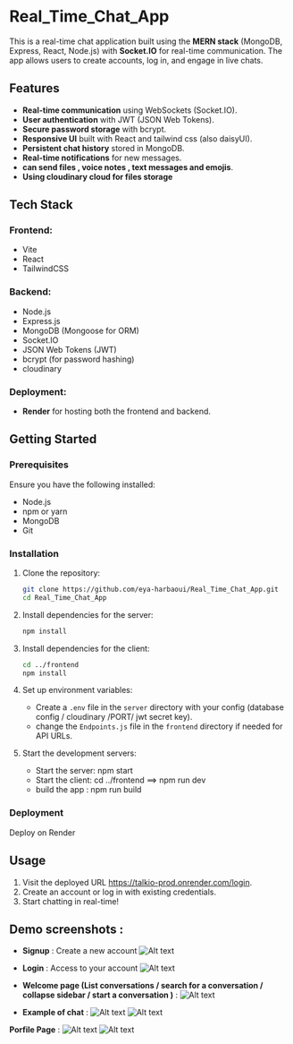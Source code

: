 # Real_Time_Chat_App

This is a real-time chat application built using the **MERN stack** (MongoDB, Express, React, Node.js) with **Socket.IO** for real-time communication. The app allows users to create accounts, log in, and engage in live chats.

## Features

- **Real-time communication** using WebSockets (Socket.IO).
- **User authentication** with JWT (JSON Web Tokens).
- **Secure password storage** with bcrypt.
- **Responsive UI** built with React and tailwind css (also daisyUI).
- **Persistent chat history** stored in MongoDB.
- **Real-time notifications** for new messages.
- **can send files , voice notes , text messages and emojis**.
- **Using cloudinary cloud for files storage**

## Tech Stack

### Frontend:
- Vite
- React
- TailwindCSS

### Backend:
- Node.js
- Express.js
- MongoDB (Mongoose for ORM)
- Socket.IO
- JSON Web Tokens (JWT)
- bcrypt (for password hashing)
- cloudinary

### Deployment:
- **Render** for hosting both the frontend and backend.

## Getting Started

### Prerequisites

Ensure you have the following installed:
- Node.js
- npm or yarn
- MongoDB
- Git

### Installation

1. Clone the repository:
   ```bash
   git clone https://github.com/eya-harbaoui/Real_Time_Chat_App.git
   cd Real_Time_Chat_App
   ```

2. Install dependencies for the server:
   ```bash
   npm install
   ```

3. Install dependencies for the client:
   ```bash
   cd ../frontend
   npm install
   ```

4. Set up environment variables:
   - Create a `.env` file in the `server` directory with your config (database config / cloudinary /PORT/ jwt secret key).
   - change the `Endpoints.js` file in the `frontend` directory if needed for API URLs.

5. Start the development servers:
   - Start the server: npm start
   - Start the client: cd ../frontend  ==> npm run dev
   - build the app : npm run build
     
### Deployment

Deploy on Render 

## Usage

1. Visit the deployed URL https://talkio-prod.onrender.com/login.
2. Create an account or log in with existing credentials.
3. Start chatting in real-time!

## Demo screenshots : 
- **Signup** : Create a new account
![Alt text](chatAppImages/signup.png)

- **Login** : Access to your account
![Alt text](chatAppImages/login.png)
 - **Welcome page (List conversations / search for a conversation / collapse sidebar / start a conversation )** :
![Alt text](chatAppImages/main.png)

 - **Example of chat** :
![Alt text](chatAppImages/chat1.png)
![Alt text](chatAppImages/chat2.PNG)

**Porfile Page** : 
![Alt text](chatAppImages/profile.png)
![Alt text](chatAppImages/editProfile.png)



